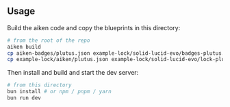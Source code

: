 ## Usage

Build the aiken code and copy the blueprints in this directory:

```sh
# from the root of the repo
aiken build
cp aiken-badges/plutus.json example-lock/solid-lucid-evo/badges-plutus.json
cp example-lock/aiken/plutus.json example-lock/solid-lucid-evo/lock-plutus.json
```

Then install and build and start the dev server:

```bash
# from this directory
bun install # or npm / pnpm / yarn
bun run dev
```
